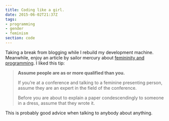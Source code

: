 ```yaml
---
title: Coding like a girl.
date: 2015-06-02T21:37Z
tags: 
- programming
- gender
- feminism
section: code
---
```


Taking a break from blogging while I rebuild my development machine.
Meanwhile, enjoy an article by sailor mercury about [femininity and
programming][coding-like-a-girl]. I liked this tip:

> **Assume people are as or more qualified than you.**
> 
> If you’re at a conference and talking to a feminine presenting person,
> assume they are an expert in the field of the conference.
> 
> Before you are about to explain a paper condescendingly to someone in a
> dress, assume that they wrote it.

This is probably good advice when talking to anybody about anything.

[coding-like-a-girl]: https://medium.com/@sailorhg/coding-like-a-girl-595b90791cce
